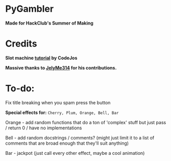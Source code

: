 # PyGambler

**Made for HackClub's Summer of Making**

# Credits

**Slot machine [tutorial](https://www.youtube.com/watch?v=boI2B4Gpp34) by CodeJos**

**Massive thanks to [JelyMe314](https://github.com/JelyMe314) for his contributions.**

# To-do:
Fix title breaking when you spam press the button

**Special effects for:**
`Cherry, Plum, Orange, Bell, Bar`

Orange - add random functions that do a ton of 'complex' stuff but just pass / return 0 / have no implementations

Bell - add random docstrings / comments?
(might just limit it to a list of comments that are broad enough that they'll suit anything)

Bar - jackpot (just call every other effect, maybe a cool animation)